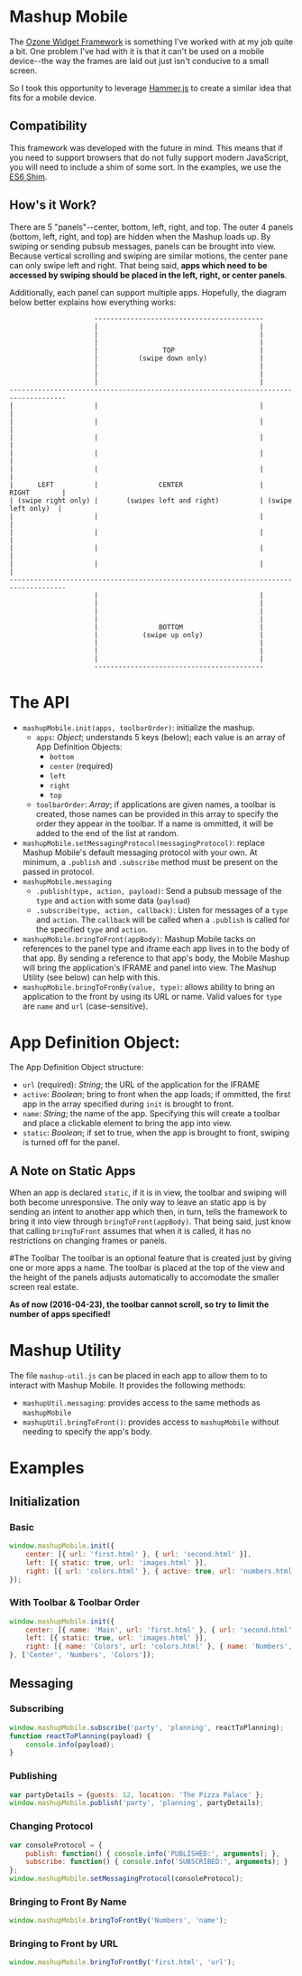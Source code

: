 # Mashup Mobile

The [Ozone Widget Framework](http://ozone-development.github.io/ozone-website/ "Ozone") is something I've worked with at my job
quite a bit. One problem I've had with it is that it can't be used on a mobile device--the way the frames are laid
out just isn't conducive to a small screen.

So I took this opportunity to leverage [Hammer.js](http://hammerjs.github.io/ "HammerJS") to create a similar idea that fits
for a mobile device.

## Compatibility

This framework was developed with the future in mind. This means that if you need to support browsers that do not fully
support modern JavaScript, you will need to include a shim of some sort. In the examples, we use the
[ES6 Shim](https://github.com/paulmillr/es6-shim "ES6 Shim").

## How's it Work?

There are 5 "panels"--center, bottom, left, right, and top. The outer 4 panels (bottom, left, right, and top) are hidden when
the Mashup loads up. By swiping or sending pubsub messages, panels can be brought into view. Because vertical scrolling and swiping
are similar motions, the center pane can only swipe left and right. That being said, **apps which need to be accessed by swiping should
be placed in the left, right, or center panels**.

Additionally, each panel can support multiple apps. Hopefully, the diagram below better explains how everything works:


                         ------------------------------------------
                         |                                        |
                         |                                        |
                         |                                        |
                         |                TOP                     |
                         |          (swipe down only)             |
                         |                                        |
                         |                                        |
                         |                                        |
    ------------------------------------------------------------------------------------
    |                    |                                        |                    |
    |                    |                                        |                    |
    |                    |                                        |                    |
    |                    |                                        |                    |
    |                    |                                        |                    |
    |      LEFT          |               CENTER                   |       RIGHT        |
    | (swipe right only) |       (swipes left and right)          | (swipe left only)  |
    |                    |                                        |                    |
    |                    |                                        |                    |
    |                    |                                        |                    |
    |                    |                                        |                    |
    ------------------------------------------------------------------------------------
                         |                                        |
                         |                                        |
                         |                                        |
                         |                                        |
                         |               BOTTOM                   |
                         |           (swipe up only)              |
                         |                                        |
                         |                                        |
                         |                                        |
                         ------------------------------------------

# The API

- `mashupMobile.init(apps, toolbarOrder)`: initialize the mashup.
    - `apps`: _Object_; understands 5 keys (below); each value is an array of App Definition Objects:
        - `bottom`
        - `center` (required)
        - `left`
        - `right`
        - `top`
    - `toolbarOrder`: _Array<String>_; if applications are given names, a toolbar is created, those
    names can be provided in this array to specify the order they appear in the toolbar. If a name
    is ommitted, it will be added to the end of the list at random.
- `mashupMobile.setMessagingProtocol(messagingProtocol)`: replace Mashup Mobile's default messaging
protocol with your own. At minimum, a `.publish` and `.subscribe` method must be present on the passed
in protocol.
- `mashupMobile.messaging`
    - `.publish(type, action, payload)`: Send a pubsub message of the `type` and
    `action` with some data (`payload`)
    - `.subscribe(type, action, callback)`: Listen for messages of a `type` and
    `action`. The `callback` will be called when a `.publish` is called for the
    specified `type` and `action`.
- `mashupMobile.bringToFront(appBody)`: Mashup Mobile tacks on references to the
  panel type and iframe each app lives in to the body of that app. By sending a
  reference to that app's body, the Mobile Mashup will bring the application's
  IFRAME and panel into view. The Mashup Utility (see below) can help with this.
- `mashupMobile.bringToFronBy(value, type)`: allows ability to bring an application
  to the front by using its URL or name. Valid values for `type` are `name` and
  `url` (case-sensitive).

# App Definition Object:

The App Definition Object structure:

- `url` (required): _String_; the URL of the application for the IFRAME
- `active`: _Boolean_; bring to front when the app loads; if ommitted, the first app
in the array specified during `init` is brought to front.
- `name`: _String_; the name of the app. Specifying this will create a toolbar and place
a clickable element to bring the app into view.
- `static`: _Boolean_; if set to true, when the app is brought to front, swiping is
turned off for the panel.

## A Note on Static Apps
When an app is declared `static`, if it is in view, the toolbar and swiping will both become
unresponsive. The only way to leave an static app is by sending an intent to another app which
then, in turn, tells the framework to bring it into view through `bringToFront(appBody)`. That
being said, just know that calling `bringToFront` assumes that when it is called, it has no
restrictions on changing frames or panels.

#The Toolbar
The toolbar is an optional feature that is created just by giving one or more apps a name. The
toolbar is placed at the top of the view and the height of the panels adjusts automatically to
accomodate the smaller screen real estate.

**As of now (2016-04-23), the toolbar cannot scroll, so try to limit the number of apps
specified!**


# Mashup Utility

The file `mashup-util.js` can be placed in each app to allow them to to interact
with Mashup Mobile. It provides the following methods:

- `mashupUtil.messaging`: provides access to the same methods as `mashupMobile`
- `mashupUtil.bringToFront()`: provides access to `mashupMobile` without needing
to specify the app's body.

# Examples

## Initialization
### Basic
```javascript
window.mashupMobile.init({
    center: [{ url: 'first.html' }, { url: 'second.html' }],
    left: [{ static: true, url: 'images.html' }],
    right: [{ url: 'colors.html' }, { active: true, url: 'numbers.html' }]
});
```

### With Toolbar & Toolbar Order
```javascript
window.mashupMobile.init({
    center: [{ name: 'Main', url: 'first.html' }, { url: 'second.html' }],
    left: [{ static: true, url: 'images.html' }],
    right: [{ name: 'Colors', url: 'colors.html' }, { name: 'Numbers', active: true, url: 'numbers.html' }]
}, ['Center', 'Numbers', 'Colors']);
```

## Messaging
### Subscribing
```javascript
window.mashupMobile.subscribe('party', 'planning', reactToPlanning);
function reactToPlanning(payload) {
    console.info(payload);
}
```

### Publishing
```javascript
var partyDetails = {guests: 12, location: 'The Pizza Palace' };
window.mashupMobile.publish('party', 'planning', partyDetails);
```

### Changing Protocol
```javascript
var consoleProtocol = {
    publish: function() { console.info('PUBLISHED:', arguments); },
    subscribe: function() { console.info('SUBSCRIBED:', arguments); }
};
window.mashupMobile.setMessagingProtocol(consoleProtocol);
```

### Bringing to Front By Name
```javascript
window.mashupMobile.bringToFrontBy('Numbers', 'name');
```

### Bringing to Front by URL
```javascript
window.mashupMobile.bringToFrontBy('first.html', 'url');
```

